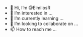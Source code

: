 - 👋 Hi, I’m @ElmilosR
- 👀 I’m interested in ...
- 🌱 I’m currently learning ...
- 💞️ I’m looking to collaborate on ...
- 📫 How to reach me ...

<!---
ElmilosR/ElmilosR is a ✨ special ✨ repository because its `README.md` (this file) appears on your GitHub profile.
You can click the Preview link to take a look at your changes.
--->
